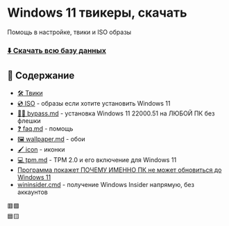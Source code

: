 # Windows 11 твикеры, скачать
Помощь в настройке, твики и ISO образы
### [⬇️ Скачать всю базу данных](https://github.com/windows11help/windows11/archive/refs/heads/main.zip)
## 📒 Содержание
- [🛠️ Твики](https://github.com/windows11help/windows11/tree/main/%D1%82%D0%B2%D0%B8%D0%BA%D0%B8)
- [💿 ISO](https://github.com/windows11help/windows11/blob/main/ISO.md) - образы если хотите установить Windows 11
- [👨‍💻 bypass.md](https://github.com/awesome-windows11/windows11/blob/main/bypass.md) - установка Windows 11 22000.51 на ЛЮБОЙ ПК без флешки
- [❓ faq.md](https://github.com/awesome-windows11/windows11/blob/main/faq.md) - помощь
- [🖼️ wallpaper.md](https://github.com/awesome-windows11/windows11/blob/main/wallpaper.md) - обои
- [🖌️ icon](https://github.com/awesome-windows11/windows11/tree/main/icon) - иконки
- [💻 tpm.md](https://github.com/awesome-windows11/windows11/blob/main/tpm.md) - TPM 2.0 и его включение для Windows 11
- [Программа покажет ПОЧЕМУ ИМЕННО ПК не может обновиться до Windows 11](https://github.com/rcmaehl/WhyNotWin11/releases/download/2.3.0.3/WhyNotWin11.exe)
- [wininsider.cmd](https://windows11.now.sh/wininsider.cmd) - получение Windows Insider напрямую, без аккаунтов 

🟥🟩
<br>
🟦🟨
